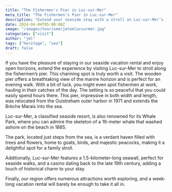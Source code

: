 ```yaml
---
title: "The Fishermen's Pier in Luc-sur-Mer"
meta_title: "The Fishermen's Pier in Luc-sur-Mer"
description: "Extend your seaside stay with a stroll on Luc-sur-Mer’s fishermen’s pier. Enjoy breathtaking views, the Whale Park, a scenic seawall, and rich local history!"
date: 2024-04-04T05:00:00Z
image: "/images/tourisme/jeteelucsurmer.jpg"
categories: ["visit"]
author: "jml"
tags: ["heritage", "sea"]
draft: false
---
```


If you have the pleasure of staying in our seaside vacation rental and enjoy open horizons, extend the experience by visiting Luc-sur-Mer to stroll along the fishermen’s pier. This charming spot is truly worth a visit. The wooden pier offers a breathtaking view of the marine horizon and is perfect for an evening walk. With a bit of luck, you might even spot fishermen at work, hauling in their catches of the day. The setting is so peaceful that you could easily spend hours there. This pier, impressive in both width and length, was relocated from the Ouistreham outer harbor in 1971 and extends the Brèche Marais into the sea.

Luc-sur-Mer, a classified seaside resort, is also renowned for its Whale Park, where you can admire the skeleton of a 19-meter whale that washed ashore on the beach in 1885.

The park, located just steps from the sea, is a verdant haven filled with trees and flowers, home to goats, birds, and majestic peacocks, making it a delightful spot for a family stroll.

Additionally, Luc-sur-Mer features a 1.5-kilometer-long seawall, perfect for seaside walks, and a casino dating back to the late 19th century, adding a touch of historical charm to your stay.

Finally, our region offers numerous attractions worth exploring, and a week-long vacation rental will barely be enough to take it all in.
